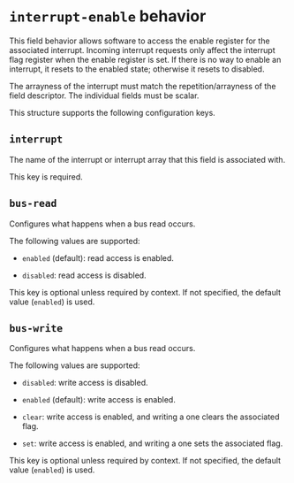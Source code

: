 # `interrupt-enable` behavior

This field behavior allows software to access the enable register
for the associated interrupt. Incoming interrupt requests only affect the
interrupt flag register when the enable register is set. If there is no
way to enable an interrupt, it resets to the enabled state; otherwise it
resets to disabled.

The arrayness of the interrupt must match the repetition/arrayness of the
field descriptor. The individual fields must be scalar.

This structure supports the following configuration keys.

## `interrupt`

The name of the interrupt or interrupt array that this field is
associated with.

This key is required.

## `bus-read`

Configures what happens when a bus read occurs.

The following values are supported:

 - `enabled` (default): read access is enabled.

 - `disabled`: read access is disabled.

This key is optional unless required by context. If not specified, the default value (`enabled`) is used.

## `bus-write`

Configures what happens when a bus read occurs.

The following values are supported:

 - `disabled`: write access is disabled.

 - `enabled` (default): write access is enabled.

 - `clear`: write access is enabled, and writing a one clears the associated flag.

 - `set`: write access is enabled, and writing a one sets the associated flag.

This key is optional unless required by context. If not specified, the default value (`enabled`) is used.